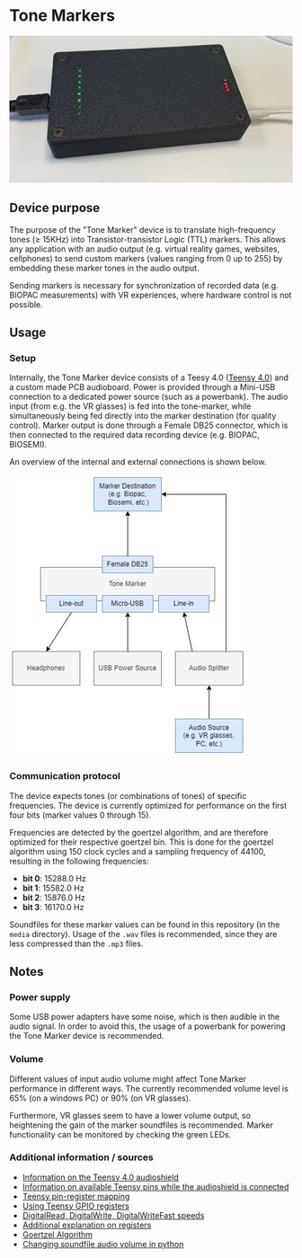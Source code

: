 # Tone Markers

![The Tone Marker device](./readme-media/toneMarkerDevice.png)  <!-- TODO -->

## Device purpose

The purpose of the "Tone Marker" device is to translate high-frequency tones ($\ge$ 15KHz) into Transistor-transistor Logic (TTL) markers. This allows any application with an audio output (e.g. virtual reality games, websites, cellphones) to send custom markers (values ranging from 0 up to 255) by embedding these marker tones in the audio output.

Sending markers is necessary for synchronization of recorded data (e.g. BIOPAC measurements) with VR experiences, where hardware control is not possible.

## Usage

### Setup

Internally, the Tone Marker device consists of a Teesy 4.0 ([Teensy 4.0](https://www.pjrc.com/store/teensy40.html)) and a custom made PCB audioboard. <!-- TODO: Add PCB image?--> 
Power is provided through a Mini-USB connection to a dedicated power source (such as a powerbank). The audio input (from e.g. the VR glasses) is fed into the tone-marker, while simultaneously being fed directly into the marker destination (for quality control). Marker output is done through a Female DB25 connector, which is then connected to the required data recording device (e.g. BIOPAC, BIOSEMI).

An overview of the internal and external connections is shown below.

![An overview of the connection in / to the Tone Marker device](./readme-media/tonemarker-diagram.jpg)

### Communication protocol

The device expects tones (or combinations of tones) of specific frequencies. The device is currently optimized for performance on the first four bits (marker values 0 through 15).

Frequencies are detected by the goertzel algorithm, and are therefore optimized for their respective goertzel bin. This is done for the goertzel algorithm using 150 clock cycles and a sampling frequency of 44100, resulting in the following frequencies:

- **bit 0**: 15288.0 Hz
- **bit 1**: 15582.0 Hz
- **bit 2**: 15876.0 Hz
- **bit 3**: 16170.0 Hz

Soundfiles for these marker values can be found in this repository (in the `media` directory). Usage of the `.wav` files is recommended, since they are less compressed than the `.mp3` files.

## Notes

### Power supply

Some USB power adapters have some noise, which is then audible in the audio signal. In order to avoid this, the usage of a powerbank for powering the Tone Marker device is recommended.

### Volume

Different values of input audio volume might affect Tone Marker performance in different ways. The currently recommended volume level is 65% (on a windows PC) or 90% (on VR glasses).

Furthermore, VR glasses seem to have a lower volume output, so heightening the gain of the marker soundfiles is recommended. Marker functionality can be monitored by checking the green LEDs.

### Additional information / sources

- [Information on the Teensy 4.0 audioshield](https://forum.pjrc.com/index.php?threads/available-teensy-4-0-pins-when-audio-shield-d-attached.58331/)
- [Information on available Teensy pins while the audioshield is connected](https://github.com/luni64/TeensyTimerTool/wiki/Avoid-PWM-timer-clashes)
- [Teensy pin-register mapping](https://forum.pjrc.com/index.php?threads/teensy-4-1-digital-i-o-pin-map.64226/)
- [Using Teensy GPIO registers](https://forum.pjrc.com/index.php?threads/tutorial-on-digital-i-o-atmega-pin-port-ddr-d-b-registers-vs-arm-gpio_pdir-_pdor.17532/)
- [DigitalRead, DigitalWrite, DigitalWriteFast speeds](https://forum.pjrc.com/index.php?threads/speed-of-digitalread-and-digitalwrite-with-teensy3-0.24573/)
- [Additional explanation on registers](https://forum.pjrc.com/index.php?threads/unclear-on-how-to-use-ddrx-and-portx-teensy-3-2.53950/)
- [Goertzel Algorithm](https://courses.cs.washington.edu/courses/cse466/11au/resources/GoertzelAlgorithmEETimes.pdf)
- [Changing soundfile audio volume in python](https://stackoverflow.com/questions/43679631/python-how-to-change-audio-volume)
